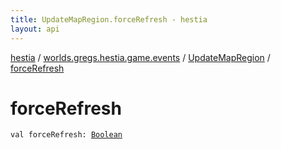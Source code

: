 ```yaml
---
title: UpdateMapRegion.forceRefresh - hestia
layout: api
---
```


<div class='api-docs-breadcrumbs'><a href="../../index.html">hestia</a> / <a href="../index.html">worlds.gregs.hestia.game.events</a> / <a href="index.html">UpdateMapRegion</a> / <a href="./force-refresh.html">forceRefresh</a></div>

# forceRefresh

<div class="signature"><code><span class="keyword">val </span><span class="identifier">forceRefresh</span><span class="symbol">: </span><a href="https://kotlinlang.org/api/latest/jvm/stdlib/kotlin/-boolean/index.html"><span class="identifier">Boolean</span></a></code></div>
